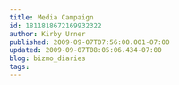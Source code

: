 ```yaml
---
title: Media Campaign
id: 1811818672169932322
author: Kirby Urner
published: 2009-09-07T07:56:00.001-07:00
updated: 2009-09-07T08:05:06.434-07:00
blog: bizmo_diaries
tags: 
---
```


[](https://blogger.googleusercontent.com/img/b/R29vZ2xl/AVvXsEgkSWXc8aK9Emv2R-2j4MtiRi5i1ZNx3tjygmGUSob3H8Q88zC3t0nDW6uVOkYGKAO-qrNr462r3F4004AmpOiCLzjctDUee4NefXv8wsTwcTpHZVtqALU42QL2dSZyt2k8tsOz/s1600-h/torture.jpg)[](https://blogger.googleusercontent.com/img/b/R29vZ2xl/AVvXsEgwa3GQ_3DgQH4sB406lT1ZiP5LzDTcWXhtSOecpewMihl1SmhTya6repFk2Q8b686fGeR1nGWKAuDYZCq6j81cLnkAT11ZF0HV81E8WLNDrfa54oT49BSEvtmMIJgzsvDByr6O/s1600-h/starvation-deaths-in-india_5965.jpg)[](https://blogger.googleusercontent.com/img/b/R29vZ2xl/AVvXsEhMEYh0fVQD-Ibd-J9fhxMUxh_93Y8Cd16oG6PcfsyieYM6q_HED6vl9oQ7oIVG4p1RnAeZuBTzbLF-iOkscX3KHAzpG_Vqb1JPNCEp6qHUGhuRJB9lozHzkhKEZRHCUcGClJyv/s1600-h/world-starvation-map.jpg)[](https://blogger.googleusercontent.com/img/b/R29vZ2xl/AVvXsEjUQhxfUcbYDccWNB6oUnjRTnNtes7eharwPmGde6_N_6nBSXU9gkicEyqLNfz-LU6Q8UCZNHmLbDU8eT7WpgDkAHiBvFHJHtgfqzMYYNfZhj43OIWFs3sf7b-RkGvidUuINh-3/s1600-h/supersize_me.jpg)